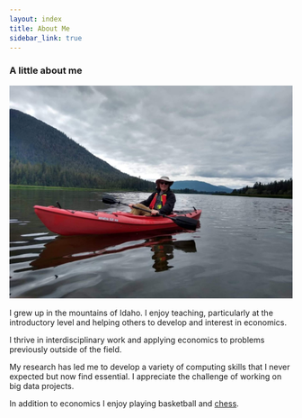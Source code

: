 ```yaml
---
layout: index
title: About Me
sidebar_link: true
---
```


<!-- <p class="message">
  About me page In addition to my Ph.D. work I am an avid <a href='https://www.chess.com/member/econrocks'> chess</a> player.
</p> -->

<h3> A little about me </h3>

![Picture of me on a lake in a kayak](/assets/Kayak.jpg)


I grew up in the mountains of Idaho. I enjoy teaching, particularly at the introductory level and helping others to develop and interest in economics.  

I thrive in interdisciplinary work and applying economics to problems previously outside of the field.

My research has led me to develop a variety of computing skills that I never expected but now find essential. I appreciate the challenge of working on big data projects.


In addition to economics I enjoy playing basketball and <a href='https://www.chess.com/member/econrocks'> chess</a>.  


<!-- To make pages show up in the sidebar, add `sidebar_link: true` to the front
matter. -->
